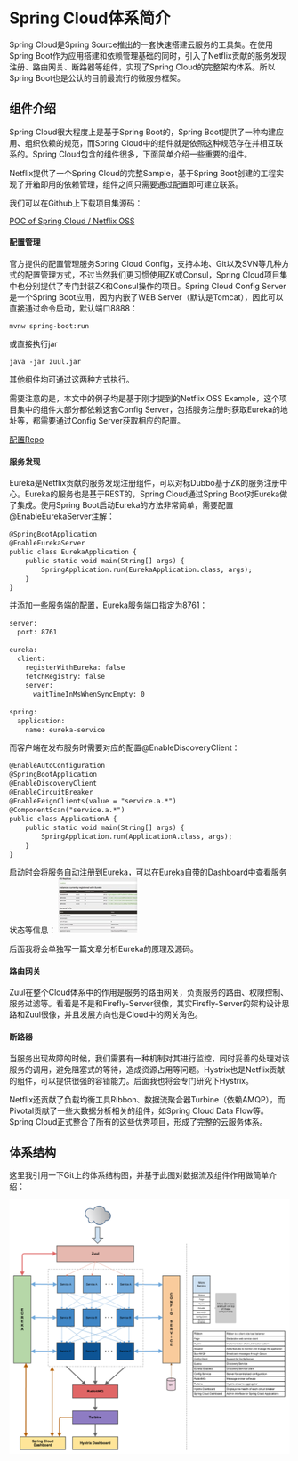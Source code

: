 # Spring Cloud体系简介

Spring Cloud是Spring Source推出的一套快速搭建云服务的工具集。在使用Spring Boot作为应用搭建和依赖管理基础的同时，引入了Netflix贡献的服务发现注册、路由网关、断路器等组件，实现了Spring Cloud的完整架构体系。所以Spring Boot也是公认的目前最流行的微服务框架。

## 组件介绍

Spring Cloud很大程度上是基于Spring Boot的，Spring Boot提供了一种构建应用、组织依赖的规范，而Spring Cloud中的组件就是依照这种规范存在并相互联系的。Spring Cloud包含的组件很多，下面简单介绍一些重要的组件。

Netflix提供了一个Spring Cloud的完整Sample，基于Spring Boot创建的工程实现了开箱即用的依赖管理，组件之间只需要通过配置即可建立联系。

我们可以在Github上下载项目集源码：

[POC of Spring Cloud / Netflix OSS](https://github.com/Oreste-Luci/netflix-oss-example)

#### 配置管理

官方提供的配置管理服务Spring Cloud Config，支持本地、Git以及SVN等几种方式的配置管理方式，不过当然我们更习惯使用ZK或Consul，Spring Cloud项目集中也分别提供了专门封装ZK和Consul操作的项目。Spring Cloud Config Server是一个Spring Boot应用，因为内嵌了WEB Server（默认是Tomcat），因此可以直接通过命令启动，默认端口8888：

```
mvnw spring-boot:run

```
或直接执行jar

```
java -jar zuul.jar
```
其他组件均可通过这两种方式执行。

需要注意的是，本文中的例子均是基于刚才提到的Netflix OSS Example，这个项目集中的组件大部分都依赖这套Config Server，包括服务注册时获取Eureka的地址等，都需要通过Config Server获取相应的配置。

[配置Repo](https://github.com/Oreste-Luci/netflix-oss-example-config-repo)

#### 服务发现

Eureka是Netflix贡献的服务发现注册组件，可以对标Dubbo基于ZK的服务注册中心。Eureka的服务也是基于REST的，Spring Cloud通过Spring Boot对Eureka做了集成。使用Spring Boot启动Eureka的方法非常简单，需要配置@EnableEurekaServer注解：

```
@SpringBootApplication
@EnableEurekaServer
public class EurekaApplication {
    public static void main(String[] args) {
        SpringApplication.run(EurekaApplication.class, args);
    }
}
```
并添加一些服务端的配置，Eureka服务端口指定为8761：

```
server:
  port: 8761

eureka:
  client:
    registerWithEureka: false
    fetchRegistry: false
    server:
      waitTimeInMsWhenSyncEmpty: 0
      
spring:
  application:
    name: eureka-service
```
而客户端在发布服务时需要对应的配置@EnableDiscoveryClient：

```
@EnableAutoConfiguration
@SpringBootApplication
@EnableDiscoveryClient
@EnableCircuitBreaker
@EnableFeignClients(value = "service.a.*")
@ComponentScan("service.a.*")
public class ApplicationA {
    public static void main(String[] args) {
        SpringApplication.run(ApplicationA.class, args);
    }
}
```
启动时会将服务自动注册到Eureka，可以在Eureka自带的Dashboard中查看服务状态等信息：
![](https://github.com/gulfer/gulfer.github.io/blob/master/pic/Image%2012-11-2016%20at%2010.23%20AM.jpg)

后面我将会单独写一篇文章分析Eureka的原理及源码。

#### 路由网关

Zuul在整个Cloud体系中的作用是服务的路由网关，负责服务的路由、权限控制、服务过滤等。看着是不是和Firefly-Server很像，其实Firefly-Server的架构设计思路和Zuul很像，并且发展方向也是Cloud中的网关角色。

#### 断路器

当服务出现故障的时候，我们需要有一种机制对其进行监控，同时妥善的处理对该服务的调用，避免阻塞式的等待，造成资源占用等问题。Hystrix也是Netflix贡献的组件，可以提供很强的容错能力。后面我也将会专门研究下Hystrix。

Netflix还贡献了负载均衡工具Ribbon、数据流聚合器Turbine（依赖AMQP），而Pivotal贡献了一些大数据分析相关的组件，如Spring Cloud Data Flow等。Spring Cloud正式整合了所有的这些优秀项目，形成了完整的云服务体系。

## 体系结构

这里我引用一下Git上的体系结构图，并基于此图对数据流及组件作用做简单介绍：

![](https://github.com/gulfer/gulfer.github.io/blob/master/pic/netflix-oss-example.png)


    

